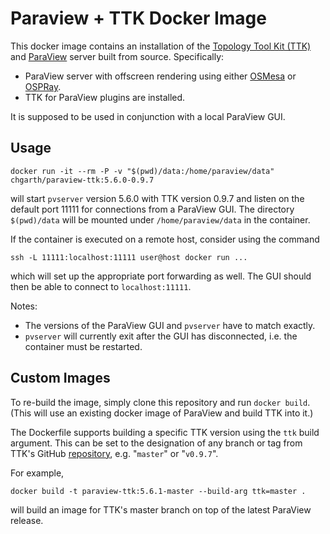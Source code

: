 # Paraview + TTK Docker Image

This docker image contains an installation of the [Topology Tool Kit (TTK)](topology-tool-kit.github.io) and [ParaView](paraview.org) server built from source. Specifically:

- ParaView server with offscreen rendering using either [OSMesa](www.mesa3d.org/osmesa.html) or [OSPRay](ospray.org).
- TTK for ParaView plugins are installed.

It is supposed to be used in conjunction with a local ParaView GUI.

## Usage

```docker run -it --rm -P -v "$(pwd)/data:/home/paraview/data" chgarth/paraview-ttk:5.6.0-0.9.7```

will start `pvserver` version 5.6.0 with TTK version 0.9.7 and listen on the default port 11111 for connections from a ParaView GUI. The directory `$(pwd)/data` will be mounted under `/home/paraview/data` in the container.

If the container is executed on a remote host, consider using the command
```
ssh -L 11111:localhost:11111 user@host docker run ...
```
which will set up the appropriate port forwarding as well. The GUI should then be able to connect to `localhost:11111`.

Notes:
- The versions of the ParaView GUI and `pvserver` have to match exactly.
- `pvserver` will currently exit after the GUI has disconnected, i.e. the container must be restarted.



## Custom Images

To re-build the image, simply clone this repository and run `docker build`. (This will use an existing docker image of ParaView and build TTK into it.)

The Dockerfile supports building a specific TTK version using the `ttk` build argument. This can be set to the designation of any branch or tag from TTK's GitHub [repository](https://github.com/topology-tool-kit/ttk), e.g. "`master`" or "`v0.9.7`".

For example,
```
docker build -t paraview-ttk:5.6.1-master --build-arg ttk=master .
```
will build an image for TTK's master branch on top of the latest ParaView release.

